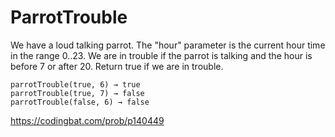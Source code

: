 # ParrotTrouble
We have a loud talking parrot. The "hour" parameter is the current hour time in the range 0..23. We are in trouble if the parrot is talking and the hour is before 7 or after 20. Return true if we are in trouble.
```
parrotTrouble(true, 6) → true
parrotTrouble(true, 7) → false
parrotTrouble(false, 6) → false
```
https://codingbat.com/prob/p140449
